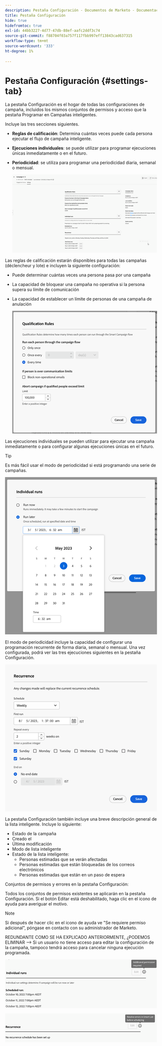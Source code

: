 ```yaml
---
description: Pestaña Configuración - Documentos de Marketo - Documentación del producto
title: Pestaña Configuración
hide: true
hidefromtoc: true
exl-id: 44bb3227-4d77-47db-88ef-aafc2ddf3c74
source-git-commit: f88704f03a757f117fbb997eff13843cad637315
workflow-type: tm+mt
source-wordcount: '333'
ht-degree: 1%

---
```


# Pestaña Configuración {#settings-tab}

La pestaña Configuración es el hogar de todas las configuraciones de campaña, incluidos los mismos conjuntos de permisos y acceso que la pestaña Programar en Campañas inteligentes.

Incluye las tres secciones siguientes.

* **Reglas de calificación**: Determina cuántas veces puede cada persona ejecutar el flujo de campaña inteligente.

* **Ejecuciones individuales**: se puede utilizar para programar ejecuciones únicas inmediatamente o en el futuro.

* **Periodicidad**: se utiliza para programar una periodicidad diaria, semanal o mensual.

  ![](assets/settings-tab-1.png)

Las reglas de calificación estarán disponibles para todas las campañas (déclencheur y lote) e incluyen la siguiente configuración:

* Puede determinar cuántas veces una persona pasa por una campaña
* La capacidad de bloquear una campaña no operativa si la persona supera su límite de comunicación
* La capacidad de establecer un límite de personas de una campaña de anulación

  ![](assets/settings-tab-2.png)

Las ejecuciones individuales se pueden utilizar para ejecutar una campaña inmediatamente o para configurar algunas ejecuciones únicas en el futuro.

>[!TIP]
>
>Es más fácil usar el modo de periodicidad si está programando una serie de campañas.

![](assets/settings-tab-3.png)

El modo de periodicidad incluye la capacidad de configurar una programación recurrente de forma diaria, semanal o mensual. Una vez configurada, podrá ver las tres ejecuciones siguientes en la pestaña Configuración.

![](assets/settings-tab-4.png)

La pestaña Configuración también incluye una breve descripción general de la lista inteligente. Incluye lo siguiente:

* Estado de la campaña
* Creado el
* Última modificación
* Modo de lista inteligente
* Estado de la lista inteligente:
   * Personas estimadas que se verán afectadas
   * Personas estimadas que están bloqueadas de los correos electrónicos
   * Personas estimadas que están en un paso de espera

Conjuntos de permisos y errores en la pestaña Configuración:

Todos los conjuntos de permisos existentes se aplicarán en la pestaña Configuración. Si el botón Editar está deshabilitado, haga clic en el icono de ayuda para averiguar el motivo.

>[!NOTE]
>
>Si después de hacer clic en el icono de ayuda ve &quot;Se requiere permiso adicional&quot;, póngase en contacto con su administrador de Marketo.

REDUNDANTE COMO SE HA EXPLICADO ANTERIORMENTE, ¿PODEMOS ELIMINAR —> Si un usuario no tiene acceso para editar la configuración de la campaña, tampoco tendrá acceso para cancelar ninguna ejecución programada.

![](assets/settings-tab-5.png)

![](assets/settings-tab-6.png)
